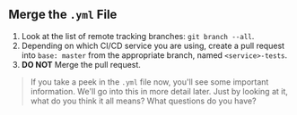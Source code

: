 ## Merge the `.yml` File

1. Look at the list of remote tracking branches: `git branch --all`.
1. Depending on which CI/CD service you are using, create a pull request into `base: master` from the appropriate branch, named `<service>-tests`.
1. **DO NOT** Merge the pull request.

> If you take a peek in the `.yml` file now, you'll see some important information. We'll go into this in more detail later. Just by looking at it, what do you think it all means? What questions do you have?
